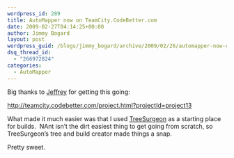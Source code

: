 ```yaml
---
wordpress_id: 289
title: AutoMapper now on TeamCity.CodeBetter.com
date: 2009-02-27T04:14:25+00:00
author: Jimmy Bogard
layout: post
wordpress_guid: /blogs/jimmy_bogard/archive/2009/02/26/automapper-now-on-teamcity-codebetter-com.aspx
dsq_thread_id:
  - "266972824"
categories:
  - AutoMapper
---
```

Big thanks to [Jeffrey](http://jeffreypalermo.com/) for getting this going:

<http://teamcity.codebetter.com/project.html?projectId=project13>

What made it much easier was that I used [TreeSurgeon](http://treesurgeon.codeplex.com/) as a starting place for builds.&#160; NAnt isn’t the dirt easiest thing to get going from scratch, so TreeSurgeon’s tree and build creator made things a snap.

Pretty sweet.